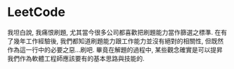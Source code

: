 # LeetCode

我坦白說, 我痛恨刷題, 尤其當今很多公司都喜歡把刷題能力當作篩選之標準.
在有了幾年工作經驗後, 我們都知道刷題能力跟工作能力並沒有絕對的相關性, 但既然作為這一行中的必要之惡...刷吧.
畢竟在解題的過程中, 某些觀念確實是可以提昇我們作為軟體工程師應該要有的基本思路與技能的.
